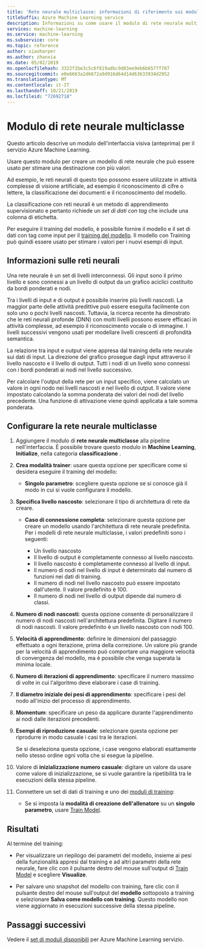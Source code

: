 ```yaml
---
title: 'Rete neurale multiclasse: informazioni di riferimento sui moduli'
titleSuffix: Azure Machine Learning service
description: Informazioni su come usare il modulo di rete neurale multiclasse nel servizio Azure Machine Learning per creare un modello di rete neurale che può essere usato per stimare una destinazione con più valori.
services: machine-learning
ms.service: machine-learning
ms.subservice: core
ms.topic: reference
author: xiaoharper
ms.author: zhanxia
ms.date: 05/02/2019
ms.openlocfilehash: 3322f2be3c5c6f819adbc9d83ee9eb6b6577f707
ms.sourcegitcommit: e0e6663a2d6672a9d916d64d14d63633934d2952
ms.translationtype: MT
ms.contentlocale: it-IT
ms.lasthandoff: 10/21/2019
ms.locfileid: "72692718"
---
```

# <a name="multiclass-neural-network-module"></a>Modulo di rete neurale multiclasse

Questo articolo descrive un modulo dell'interfaccia visiva (anteprima) per il servizio Azure Machine Learning.

Usare questo modulo per creare un modello di rete neurale che può essere usato per stimare una destinazione con più valori. 

Ad esempio, le reti neurali di questo tipo possono essere utilizzate in attività complesse di visione artificiale, ad esempio il riconoscimento di cifre o lettere, la classificazione dei documenti e il riconoscimento del modello.

La classificazione con reti neurali è un metodo di apprendimento supervisionato e pertanto richiede un *set di dati con tag* che include una colonna di etichetta.

Per eseguire il training del modello, è possibile fornire il modello e il set di dati con tag come input per il [training del modello](./train-model.md). Il modello con Training può quindi essere usato per stimare i valori per i nuovi esempi di input.  

## <a name="about-neural-networks"></a>Informazioni sulle reti neurali

Una rete neurale è un set di livelli interconnessi. Gli input sono il primo livello e sono connessi a un livello di output da un grafico aciclici costituito da bordi ponderati e nodi.

Tra i livelli di input e di output è possibile inserire più livelli nascosti. La maggior parte delle attività predittive può essere eseguita facilmente con solo uno o pochi livelli nascosti. Tuttavia, la ricerca recente ha dimostrato che le reti neurali profonde (DNN) con molti livelli possono essere efficaci in attività complesse, ad esempio il riconoscimento vocale o di immagine. I livelli successivi vengono usati per modellare livelli crescenti di profondità semantica.

La relazione tra input e output viene appresa dal training della rete neurale sui dati di input. La direzione del grafico prosegue dagli input attraverso il livello nascosto e il livello di output. Tutti i nodi di un livello sono connessi con i bordi ponderati ai nodi nel livello successivo.

Per calcolare l'output della rete per un input specifico, viene calcolato un valore in ogni nodo nei livelli nascosti e nel livello di output. Il valore viene impostato calcolando la somma ponderata dei valori dei nodi del livello precedente. Una funzione di attivazione viene quindi applicata a tale somma ponderata.

## <a name="configure-multiclass-neural-network"></a>Configurare la rete neurale multiclasse

1. Aggiungere il modulo di **rete neurale multiclasse** alla pipeline nell'interfaccia. È possibile trovare questo modulo in **Machine Learning**, **Initialize**, nella categoria **classificazione** .

2. **Crea modalità trainer**: usare questa opzione per specificare come si desidera eseguire il training del modello:

    - **Singolo parametro**: scegliere questa opzione se si conosce già il modo in cui si vuole configurare il modello.

    

3. **Specifica livello nascosto**: selezionare il tipo di architettura di rete da creare.

    - **Caso di connessione completa**: selezionare questa opzione per creare un modello usando l'architettura di rete neurale predefinita. Per i modelli di rete neurale multiclasse, i valori predefiniti sono i seguenti:

        - Un livello nascosto
        - Il livello di output è completamente connesso al livello nascosto.
        - Il livello nascosto è completamente connesso al livello di input.
        - Il numero di nodi nel livello di input è determinato dal numero di funzioni nei dati di training.
        - Il numero di nodi nel livello nascosto può essere impostato dall'utente. Il valore predefinito è 100.
        - Il numero di nodi nel livello di output dipende dal numero di classi.
  
   

5. **Numero di nodi nascosti**: questa opzione consente di personalizzare il numero di nodi nascosti nell'architettura predefinita. Digitare il numero di nodi nascosti. Il valore predefinito è un livello nascosto con nodi 100.

6. **Velocità di apprendimento**: definire le dimensioni del passaggio effettuato a ogni iterazione, prima della correzione. Un valore più grande per la velocità di apprendimento può comportare una maggiore velocità di convergenza del modello, ma è possibile che venga superata la minima locale.

7. **Numero di iterazioni di apprendimento**: specificare il numero massimo di volte in cui l'algoritmo deve elaborare i case di training.

8. **Il diametro iniziale dei pesi di apprendimento**: specificare i pesi del nodo all'inizio del processo di apprendimento.

9. **Momentum**: specificare un peso da applicare durante l'apprendimento ai nodi dalle iterazioni precedenti.
  
11. **Esempi di riproduzione casuale**: selezionare questa opzione per riprodurre in modo casuale i casi tra le iterazioni.

    Se si deseleziona questa opzione, i case vengono elaborati esattamente nello stesso ordine ogni volta che si esegue la pipeline.

12. Valore di **inizializzazione numero casuale**: digitare un valore da usare come valore di inizializzazione, se si vuole garantire la ripetibilità tra le esecuzioni della stessa pipeline.

14. Connettere un set di dati di training e uno dei [moduli di training](module-reference.md): 

    - Se si imposta la **modalità di creazione dell'allenatore** su un **singolo parametro**, usare [Train Model](train-model.md).  
  

## <a name="results"></a>Risultati

Al termine del training:

- Per visualizzare un riepilogo dei parametri del modello, insieme ai pesi della funzionalità appresi dal training e ad altri parametri della rete neurale, fare clic con il pulsante destro del mouse sull'output di [Train Model](./train-model.md) e scegliere **Visualize**.  

- Per salvare uno snapshot del modello con training, fare clic con il pulsante destro del mouse sull'output del **modello** sottoposto a training e selezionare **Salva come modello con training**. Questo modello non viene aggiornato in esecuzioni successive della stessa pipeline.


## <a name="next-steps"></a>Passaggi successivi

Vedere il [set di moduli disponibili](module-reference.md) per Azure Machine Learning servizio. 